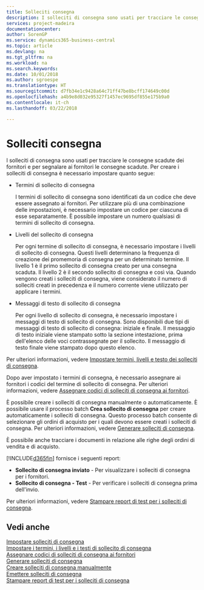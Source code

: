 ```yaml
---
title: Solleciti consegna
description: I solleciti di consegna sono usati per tracciare le consegne scadute dei fornitori e per segnalare ai fornitori le consegne scadute.
services: project-madeira
documentationcenter: 
author: SorenGP
ms.service: dynamics365-business-central
ms.topic: article
ms.devlang: na
ms.tgt_pltfrm: na
ms.workload: na
ms.search.keywords: 
ms.date: 10/01/2018
ms.author: sgroespe
ms.translationtype: HT
ms.sourcegitcommit: d7fb34e1c9428a64c71ff47be8bcff174649c00d
ms.openlocfilehash: a4b9e8d032e95327f1457ec9695df855e175b9a0
ms.contentlocale: it-ch
ms.lasthandoff: 03/22/2018

---
```

# <a name="delivery-reminders"></a>Solleciti consegna
I solleciti di consegna sono usati per tracciare le consegne scadute dei fornitori e per segnalare ai fornitori le consegne scadute. Per creare i solleciti di consegna è necessario impostare quanto segue:  

- Termini di sollecito di consegna  

    I termini di sollecito di consegna sono identificati da un codice che deve essere assegnato ai fornitori. Per utilizzare più di una combinazione delle impostazioni, è necessario impostare un codice per ciascuna di esse separatamente. È possibile impostare un numero qualsiasi di termini di sollecito di consegna.  

- Livelli del sollecito di consegna  

    Per ogni termine di sollecito di consegna, è necessario impostare i livelli di sollecito di consegna. Questi livelli determinano la frequenza di creazione dei promemoria di consegna per un determinato termine. Il livello 1 è il primo sollecito di consegna creato per una consegna scaduta. Il livello 2 è il secondo sollecito di consegna e così via. Quando vengono creati i solleciti di consegna, viene considerato il numero di solleciti creati in precedenza e il numero corrente viene utilizzato per applicare i termini.  

- Messaggi di testo di sollecito di consegna  

    Per ogni livello di sollecito di consegna, è necessario impostare i messaggi di testo di sollecito di consegna. Sono disponibili due tipi di messaggi di testo di sollecito di consegna: iniziale e finale. Il messaggio di testo iniziale viene stampato sotto la sezione intestazione, prima dell'elenco delle voci contrassegnate per il sollecito. Il messaggio di testo finale viene stampato dopo questo elenco.  

Per ulteriori informazioni, vedere [Impostare termini, livelli e testo dei solleciti di consegna](how-to-set-up-delivery-reminder-terms-levels-and-text.md).  

Dopo aver impostato i termini di consegna, è necessario assegnare ai fornitori i codici del termine di sollecito di consegna. Per ulteriori informazioni, vedere [Assegnare codici di solleciti di consegna ai fornitori](how-to-assign-delivery-reminder-codes-to-vendors.md).  

È possibile creare i solleciti di consegna manualmente o automaticamente. È possibile usare il processo batch **Crea sollecito di consegna** per creare automaticamente i solleciti di consegna. Questo processo batch consente di selezionare gli ordini di acquisto per i quali devono essere creati i solleciti di consegna. Per ulteriori informazioni, vedere [Generare solleciti di consegna](how-to-issue-delivery-reminders.md).  

È possibile anche tracciare i documenti in relazione alle righe degli ordini di vendita e di acquisto.  

[!INCLUDE[d365fin](../../includes/d365fin_md.md)] fornisce i seguenti report:  

- **Sollecito di consegna inviato** - Per visualizzare i solleciti di consegna per i fornitori.  
- **Sollecito di consegna - Test** - Per verificare i solleciti di consegna prima dell'invio.  

Per ulteriori informazioni, vedere [Stampare report di test per i solleciti di consegna](how-to-print-test-reports-for-delivery-reminders.md).  

## <a name="see-also"></a>Vedi anche  
 [Impostare solleciti di consegna](how-to-set-up-delivery-reminders.md)   
 [Impostare i termini, i livelli e i testi di sollecito di consegna](how-to-set-up-delivery-reminder-terms-levels-and-text.md)   
 [Assegnare codici di solleciti di consegna ai fornitori](how-to-assign-delivery-reminder-codes-to-vendors.md)   
 [Generare solleciti di consegna](how-to-generate-delivery-reminders.md)   
 [Creare solleciti di consegna manualmente](how-to-create-delivery-reminders-manually.md)   
 [Emettere solleciti di consegna](how-to-issue-delivery-reminders.md)   
 [Stampare report di test per i solleciti di consegna](how-to-print-test-reports-for-delivery-reminders.md)

